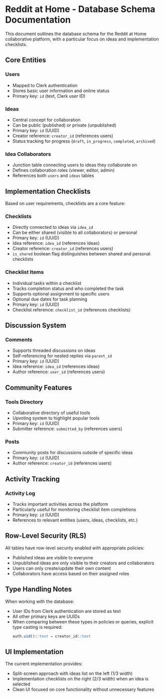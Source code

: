 # Reddit at Home - Database Schema Documentation

This document outlines the database schema for the Reddit at Home collaborative platform, with a particular focus on ideas and implementation checklists.

## Core Entities

### Users
- Mapped to Clerk authentication
- Stores basic user information and online status
- Primary key: `id` (text, Clerk user ID)

### Ideas
- Central concept for collaboration
- Can be public (published) or private (unpublished)
- Primary key: `id` (UUID)
- Creator reference: `creator_id` (references users)
- Status tracking for progress (`draft`, `in_progress`, `completed`, `archived`)

### Idea Collaborators
- Junction table connecting users to ideas they collaborate on
- Defines collaboration roles (viewer, editor, admin)
- References both `users` and `ideas` tables

## Implementation Checklists

Based on user requirements, checklists are a core feature:

### Checklists
- Directly connected to ideas via `idea_id`
- Can be either shared (visible to all collaborators) or personal
- Primary key: `id` (UUID)
- Idea reference: `idea_id` (references ideas)
- Creator reference: `creator_id` (references users)
- `is_shared` boolean flag distinguishes between shared and personal checklists

### Checklist Items
- Individual tasks within a checklist
- Tracks completion status and who completed the task
- Supports optional assignment to specific users
- Optional due dates for task planning
- Primary key: `id` (UUID)
- Checklist reference: `checklist_id` (references checklists)

## Discussion System

### Comments
- Supports threaded discussions on ideas
- Self-referencing for nested replies via `parent_id`
- Primary key: `id` (UUID)
- Idea reference: `idea_id` (references ideas)
- Author reference: `user_id` (references users)

## Community Features

### Tools Directory
- Collaborative directory of useful tools
- Upvoting system to highlight popular tools
- Primary key: `id` (UUID)
- Submitter reference: `submitted_by` (references users)

### Posts
- Community posts for discussions outside of specific ideas
- Primary key: `id` (UUID)
- Author reference: `creator_id` (references users)

## Activity Tracking

### Activity Log
- Tracks important activities across the platform
- Particularly useful for monitoring checklist item completions
- Primary key: `id` (UUID)
- References to relevant entities (users, ideas, checklists, etc.)

## Row-Level Security (RLS)

All tables have row-level security enabled with appropriate policies:

- Published ideas are visible to everyone
- Unpublished ideas are only visible to their creators and collaborators
- Users can only create/update their own content
- Collaborators have access based on their assigned roles

## Type Handling Notes

When working with the database:

- User IDs from Clerk authentication are stored as text
- All other primary keys are UUIDs
- When comparing between these types in policies or queries, explicit type casting is required:
  ```sql
  auth.uid()::text = creator_id::text
  ```

## UI Implementation

The current implementation provides:
- Split-screen approach with ideas list on the left (1/3 width)
- Implementation checklists on the right (2/3 width) when an idea is selected
- Clean UI focused on core functionality without unnecessary features
